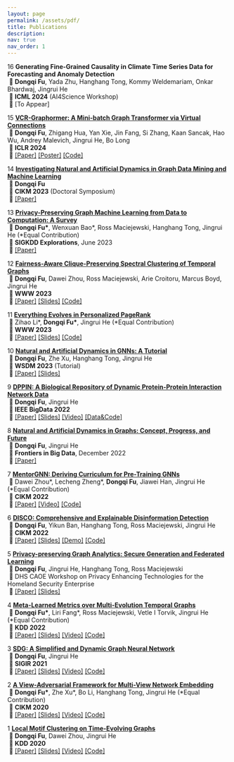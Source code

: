 ```yaml
---
layout: page
permalink: /assets/pdf/
title: Publications
description:
nav: true
nav_order: 1
---
```


<!---
<div style="max-width: 100%; text-align: center;">
  <a href="https://dongqifu.github.io/assets/img/research_scope.png">
  <img src="https://dongqifu.github.io/assets/img/research_scope.png" alt="My Current Research Scope (Stay Tuned)" style="width: 100%; height: auto;">
  </a>
  <p style="font-style: normal;">Graph AI Development</p>
</div>
-->

16 **Generating Fine-Grained Causality in Climate Time Series Data for Forecasting and Anomaly Detection**\
&nbsp;🔹 **Dongqi Fu**, Yada Zhu, Hanghang Tong, Kommy Weldemariam, Onkar Bhardwaj, Jingrui He\
&nbsp;🔹 **ICML 2024** (AI4Science Workshop)\
&nbsp;🔹 [To Appear]
  
<p> </p>
<p> </p>

15 [**VCR-Graphormer: A Mini-batch Graph Transformer via Virtual Connections**](https://github.com/DongqiFu/VCR-Graphormer)\
&nbsp;🔹 **Dongqi Fu**, Zhigang Hua, Yan Xie, Jin Fang, Si Zhang, Kaan Sancak, Hao Wu, Andrey Malevich, Jingrui He, Bo Long\
&nbsp;🔹 **ICLR 2024**\
&nbsp;🔹 [[Paper]](https://arxiv.org/pdf/2403.16030.pdf) [[Poster]](https://github.com/DongqiFu/VCR-Graphormer/blob/main/poster.png) [[Code]](https://github.com/DongqiFu/VCR-Graphormer)

<p>  </p>

14 [**Investigating Natural and Artificial Dynamics in Graph Data Mining and Machine Learning**](https://dl.acm.org/doi/10.1145/3583780.3616007)\
&nbsp;🔹 **Dongqi Fu**\
&nbsp;🔹 **CIKM 2023** (Doctoral Symposium)\
&nbsp;🔹 [[Paper]](https://dl.acm.org/doi/pdf/10.1145/3583780.3616007?casa_token=hRzfvZ6LFU8AAAAA:qzcokEzmjVfCTxmd435ynKKH-_Ttt6LcTtPQ4J55B-OCvQGBeNhu_XYZHIcEXkxPL4-hnB0nACOM)

<p>  </p>

13 [**Privacy-Preserving Graph Machine Learning from Data to Computation: A Survey**](https://dl.acm.org/doi/10.1145/3606274.3606280)\
&nbsp;🔹 **Dongqi Fu\***, Wenxuan Bao\*, Ross Maciejewski, Hanghang Tong, Jingrui He (\*Equal Contribution)\
&nbsp;🔹 **SIGKDD Explorations**, June 2023\
&nbsp;🔹 [[Paper]](https://dl.acm.org/doi/pdf/10.1145/3606274.3606280)

<p>  </p>

12 [**Fairness-Aware Clique-Preserving Spectral Clustering of Temporal Graphs**](https://github.com/DongqiFu/F-SEGA)\
&nbsp;🔹 **Dongqi Fu**, Dawei Zhou, Ross Maciejewski, Arie Croitoru, Marcus Boyd, Jingrui He\
&nbsp;🔹 **WWW 2023**\
&nbsp;🔹 [[Paper]](https://dongqifu.github.io/assets/pdf/F-SEGA.pdf) [[Slides]](https://github.com/DongqiFu/F-SEGA/blob/main/slides/WWW'23_F_SEGA_Presentation_Slides.pdf) [[Code]](https://github.com/DongqiFu/F-SEGA/tree/main/code)

<p>  </p>

11 [**Everything Evolves in Personalized PageRank**](https://github.com/DongqiFu/EvePPR)\
&nbsp;🔹 Zihao Li\*, **Dongqi Fu\***, Jingrui He (\*Equal Contribution)\
&nbsp;🔹 **WWW 2023**\
&nbsp;🔹 [[Paper]](https://dongqifu.github.io/assets/pdf/EvePPR.pdf) [[Slides]](https://github.com/DongqiFu/EvePPR/blob/main/slides/WWW'23_EvePPR_Presentation_Slides.pdf) [[Code]](https://github.com/DongqiFu/EvePPR/tree/main/code)

<p>  </p>

10 [**Natural and Artificial Dynamics in GNNs: A Tutorial**](https://github.com/DongqiFu/Natural-and-Artificial-Dynamics-in-GNNs-A-Tutorial)\
&nbsp;🔹 **Dongqi Fu**, Zhe Xu, Hanghang Tong, Jingrui He\
&nbsp;🔹 **WSDM 2023** (Tutorial)\
&nbsp;🔹 [[Paper]](https://dongqifu.github.io/assets/pdf/WSDM-Tutorial-Paper.pdf) [[Slides]](https://github.com/DongqiFu/Natural-and-Artificial-Dynamics-in-GNNs-A-Tutorial/blob/main/WSDM'23%20Tutorial%200227.pdf)

<p>  </p>

9 [**DPPIN: A Biological Repository of Dynamic Protein-Protein Interaction Network Data**](https://github.com/DongqiFu/DPPIN)\
&nbsp;🔹 **Dongqi Fu**, Jingrui He\
&nbsp;🔹 **IEEE BigData 2022**\
&nbsp;🔹 [[Paper]](https://dongqifu.github.io/assets/pdf/DPPIN.pdf) [[Slides]](https://github.com/DongqiFu/DPPIN/blob/main/IEEE%20BigData'22_DPPIN_Presentation_Slides.pdf) [[Video]](https://ieeecps.org/files/zlu1YJ8c0HLbvS3sNNx3W) [[Data&Code]](https://github.com/DongqiFu/DPPIN)

<p>  </p>

8 [**Natural and Artificial Dynamics in Graphs: Concept, Progress, and Future**](https://www.frontiersin.org/articles/10.3389/fdata.2022.1062637/full)\
&nbsp;🔹 **Dongqi Fu**, Jingrui He\
&nbsp;🔹 **Frontiers in Big Data**, December 2022\
&nbsp;🔹 [[Paper]](https://dongqifu.github.io/assets/pdf/fdata-05-1062637.pdf)

<p>  </p>

7 [**MentorGNN: Deriving Curriculum for Pre-Training GNNs**](https://dl.acm.org/doi/abs/10.1145/3511808.3557393)\
&nbsp;🔹 Dawei Zhou\*, Lecheng Zheng\*, **Dongqi Fu**, Jiawei Han, Jingrui He (\*Equal Contribution)\
&nbsp;🔹 **CIKM 2022**\
&nbsp;🔹 [[Paper]](https://arxiv.org/pdf/2208.09905.pdf) [[Video]](https://dl.acm.org/action/downloadSupplement?doi=10.1145%2F3511808.3557393&file=CIKM+Presentation.mp4) [[Code]](https://github.com/Leo02016/MentorGNN)

<p>  </p>

6 [**DISCO: Comprehensive and Explainable Disinformation Detection**](https://github.com/DongqiFu/DISCO)\
&nbsp;🔹 **Dongqi Fu**, Yikun Ban, Hanghang Tong, Ross Maciejewski, Jingrui He\
&nbsp;🔹 **CIKM 2022**\
&nbsp;🔹 [[Paper]](https://dongqifu.github.io/assets/pdf/DISCO.pdf) [[Slides]](https://github.com/DongqiFu/DISCO/blob/main/slides/CIKM'22_DISCO_Presentation_Slides.pdf) [[Demo]](https://drive.google.com/file/d/1Nhw1veqjIN9SBz1RLJPDTRVTHuknfjHl/edit) [[Code]](https://github.com/DongqiFu/DISCO)

<p>  </p>

5 [**Privacy-preserving Graph Analytics: Secure Generation and Federated Learning**](https://specialevents.asu.edu/website/37457/accepted-white-papers/)\
&nbsp;🔹 **Dongqi Fu**, Jingrui He, Hanghang Tong, Ross Maciejewski\
&nbsp;🔹 DHS CAOE Workshop on Privacy Enhancing Technologies for the Homeland Security Enterprise\
&nbsp;🔹 [[Paper]](https://arxiv.org/pdf/2207.00048.pdf) [[Slides]](https://dongqifu.github.io/assets/pdf/PETS4HASE'22_Presentation_Slides.pdf)

<p>  </p>

4 [**Meta-Learned Metrics over Multi-Evolution Temporal Graphs**](https://github.com/DongqiFu/Temp-GFSM)\
&nbsp;🔹 **Dongqi Fu\***, Liri Fang\*, Ross Maciejewski, Vetle I Torvik, Jingrui He (\*Equal Contribution)\
&nbsp;🔹 **KDD 2022**\
&nbsp;🔹 [[Paper]](https://dongqifu.github.io/assets/pdf/Temp-GFSM.pdf) [[Slides]](https://github.com/DongqiFu/Temp-GFSM/blob/main/Slides/KDD'22_Temp-GFSM_Presentation_Slides.pdf) [[Video]](https://dl.acm.org/action/downloadSupplement?doi=10.1145%2F3534678.3539313&file=KDD22-fp0916.mp4) [[Code]](https://github.com/LiriFang/Temp-GFSM)

<p>  </p>

3 [**SDG: A Simplified and Dynamic Graph Neural Network**](https://github.com/DongqiFu/SDG)\
&nbsp;🔹 **Dongqi Fu**, Jingrui He\
&nbsp;🔹 **SIGIR 2021**\
&nbsp;🔹 [[Paper]](https://dongqifu.github.io/assets/pdf/SDG.pdf) [[Slides]](https://github.com/DongqiFu/SDG/blob/main/slides/SIGIR'21_SDG_Presentation_Slides.pdf) [[Video]](https://dl.acm.org/action/downloadSupplement?doi=10.1145%2F3404835.3463059&file=sp1515_prerecorded_video.mp4) [[Code]](https://github.com/DongqiFu/SDG)

<p>  </p>

2 [**A View-Adversarial Framework for Multi-View Network Embedding**](https://github.com/DongqiFu/VANE)\
&nbsp;🔹 **Dongqi Fu\***, Zhe Xu\*, Bo Li, Hanghang Tong, Jingrui He (\*Equal Contribution)\
&nbsp;🔹 **CIKM 2020**\
&nbsp;🔹 [[Paper]](https://dongqifu.github.io/assets/pdf/VANE.pdf) [[Slides]](https://github.com/DongqiFu/VANE/blob/master/slides/CIKM'20_VANE_Presentation_Slides.pdf) [[Video]](https://dl.acm.org/action/downloadSupplement?doi=10.1145%2F3340531.3412127&file=3340531.3412127.mp4&download=true) [[Code]](https://github.com/pricexu/VANE)

<p>  </p>

1 [**Local Motif Clustering on Time-Evolving Graphs**](https://github.com/DongqiFu/L-MEGA)\
&nbsp;🔹 **Dongqi Fu**, Dawei Zhou, Jingrui He\
&nbsp;🔹 **KDD 2020**\
&nbsp;🔹 [[Paper]](https://dongqifu.github.io/assets/pdf/L-MEGA.pdf) [[Slides]](https://github.com/DongqiFu/L-MEGA/blob/master/slides/KDD'20_L-MEGA_Slides.pdf) [[Video]](https://www.youtube.com/watch?v=2Z-SS1IchGc&feature=emb_title) [[Code]](https://github.com/DongqiFu/L-MEGA)
